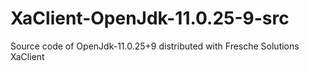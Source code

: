 # XaClient-OpenJdk-11.0.25-9-src
Source code of OpenJdk-11.0.25+9 distributed with Fresche Solutions XaClient
